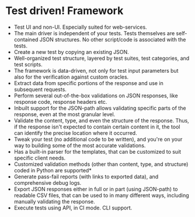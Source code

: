 # Test driven! Framework
- Test UI and non-UI.  Especially suited for web-services.
- The main driver is independent of your tests.  Tests themselves are self-contained JSON structures.  No other script/code is associated with the tests.
- Create a new test by copying an existing JSON.
- Well-organized test structure, layered by test suites, test categories, and test scripts.
- The framework is data-driven, not only for test input parameters but also for the verification against custom oracles.
- Extract data from specific portions of the response and use in subsequent requests.
- Perform several out-of-the-box validations on JSON responses, like response code, response headers etc.
- Inbuilt support for the JSON-path allows validating specific parts of the response, even at the most granular level.
- Validate the content, type, and even the structure of the response.  Thus, if the response isn't expected to contain certain content in it, the tool can identify the precise location where it occurred.
- Tweak your test (no additional code to be written), and you're on your way to building some of the most accurate validations.
- Has a built-in parser for the templates, that can be customized to suit specific client needs.
- Customized validation methods (other than content, type, and structure) coded in Python are supported*
- Generate pass-fail reports (with links to exported data), and comprehensive debug logs.
- Export JSON responses either in full or in part (using JSON-path) to readable CSV files, that can be used to in many different ways, including manually validating the response.
- Execute tests using API, in CI mode.  CLI support.
